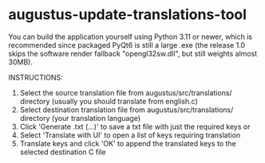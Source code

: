 # augustus-update-translations-tool

You can build the application yourself using Python 3.11 or newer, which is recommended since packaged PyQt6 is still a large .exe (the release 1.0 skips the software render fallback "opengl32sw.dll", but still weights almost 30MB).

INSTRUCTIONS:
1. Select the source translation file from augustus/src/translations/ directory (usually you should translate from english.c)
2. Select destination translation file from augustus/src/translations/ directory (your translation language)
3. Click 'Generate .txt (...)' to save a txt file with just the required keys
or
3. Select 'Translate with UI' to open a list of keys requiring translation
4. Translate keys and click 'OK' to append the translated keys to the selected destination C file
